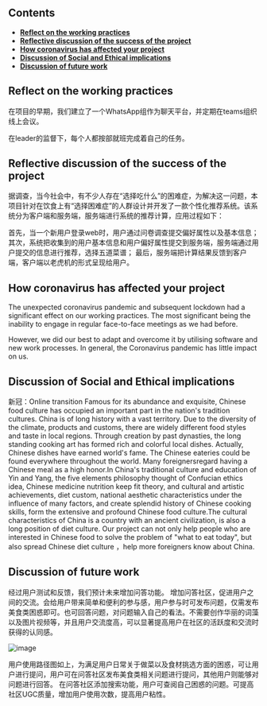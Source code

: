 ## Contents

* [**Reflect on the working practices**](#details-of-how-we-evaluated-our-designs)
* [**Reflective discussion of the success of the project**](#unit-testing-/-functional-testing)
* [**How coronavirus has affected your project**](#how-coronavirus-has-affected-your-project)
* [**Discussion of Social and Ethical implications**](#discussion-of-social-and-ethical-implications)
* [**Discussion of future work**](#discussion-of-future-work)

## Reflect on the working practices

在项目的早期，我们建立了一个WhatsApp组作为聊天平台，并定期在teams组织线上会议。

在leader的监督下，每个人都按部就班完成着自己的任务。

## Reflective discussion of the success of the project

据调查，当今社会中，有不少人存在“选择吃什么”的困难症，为解决这一问题，本项目针对在饮食上有“选择困难症”的人群设计并开发了一款个性化推荐系统。该系统分为客户端和服务端，服务端进行系统的推荐计算，应用过程如下：

首先，当一个新用户登录web时，用户通过问卷调查提交偏好属性以及基本信息；其次，系统把收集到的用户基本信息和用户偏好属性提交到服务端，服务端通过用户提交的信息进行推荐，选择五道菜谱；
最后，服务端把计算结果反馈到客户端，客户端以老虎机的形式呈现给用户。


## How coronavirus has affected your project

The unexpected coronavirus pandemic and subsequent lockdown had a significant effect on our working practices. The most 
significant being the inability to engage in regular face-to-face meetings as we had before.

However, we did our best to adapt and overcome it by utilising software and new work processes.
In general, the Coronavirus pandemic has little impact on us.


## Discussion of Social and Ethical implications

新冠：Online transition
Famous for its abundance and exquisite, Chinese food culture has occupied an important part in the nation's tradition cultures. China is of long history with a vast territory. Due to the diversity of the climate, products and customs, there are widely different food styles and taste in local regions. Through creation by past dynasties, the long standing cooking art has formed rich and colorful local dishes.
Actually, Chinese dishes have earned world's fame. The Chinese eateries could be found everywhere throughout the world. Many foreignersregard having a Chinese meal as a high honor.In China's traditional culture and education of Yin and Yang, the five elements philosophy thought of Confucian ethics idea, Chinese medicine nutrition keep fit theory, and cultural and artistic achievements, diet custom, national aesthetic characteristics under the influence of many factors, and create splendid history of Chinese cooking skills, form the extensive and profound Chinese food culture.The cultural characteristics of China is a country with an ancient civilization, is also a long position of diet culture.
Our project can not only help people who are interested in Chinese food to solve the problem of "what to eat today", but also spread Chinese diet culture ，help more foreigners know about China.


## Discussion of future work

经过用户测试和反馈，我们预计未来增加问答功能。
增加问答社区，促进用户之间的交流。会给用户带来简单和便利的参与感，用户参与时可发布问题，仅需发布美食类困惑即可。也可回答问题，对问题输入自己的看法。不需要创作华丽的词藻以及图片视频等，并且用户交流度高，可以显著提高用户在社区的活跃度和交流时获得的认同感。


![image](https://user-images.githubusercontent.com/45390078/115970758-708f6a80-a53c-11eb-8b68-8ebfef5773c3.png)

用户使用路径图如上，为满足用户日常关于做菜以及食材挑选方面的困惑，可让用户进行提问，用户可在问答社区发布美食类相关问题进行提问，其他用户则能够对问题进行回答。
在问答社区添加搜索功能，用户可查阅自己困惑的问题。可提高社区UGC质量，增加用户使用次数，提高用户粘性。
